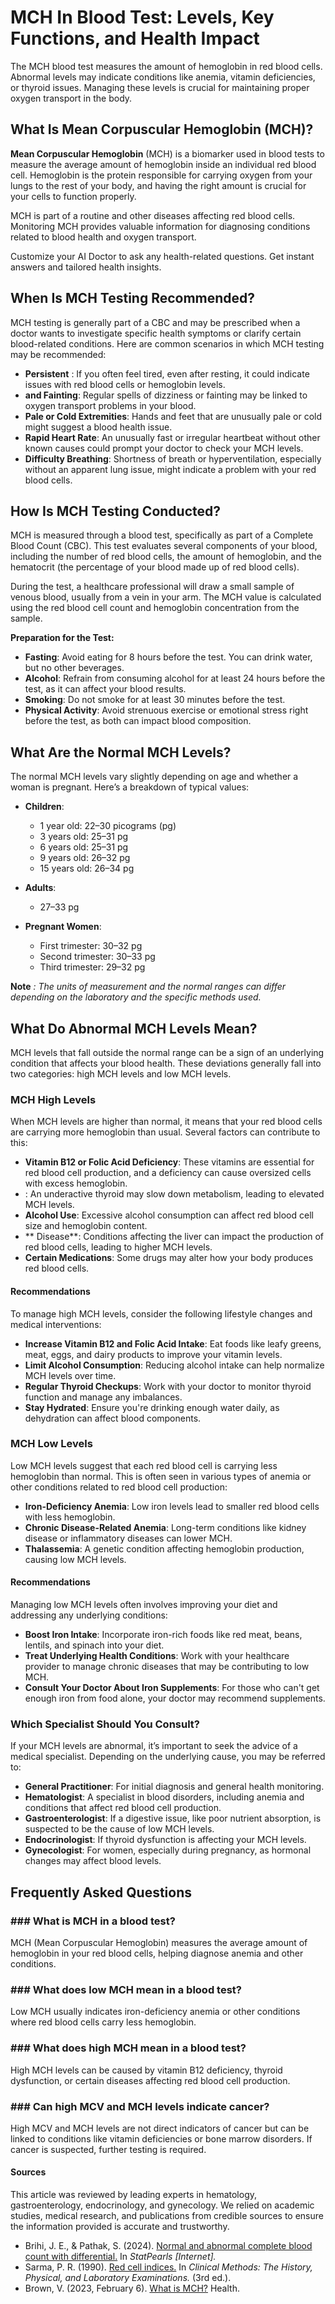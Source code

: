 # MCH In Blood Test: Levels, Key Functions, and Health Impact

The MCH blood test measures the amount of hemoglobin in red blood cells. Abnormal levels may indicate conditions like anemia, vitamin deficiencies, or thyroid issues. Managing these levels is crucial for maintaining proper oxygen transport in the body.

## What Is Mean Corpuscular Hemoglobin (MCH)?

**Mean Corpuscular Hemoglobin** (MCH) is a biomarker used in blood tests to measure the average amount of hemoglobin inside an individual red blood cell. Hemoglobin is the protein responsible for carrying oxygen from your lungs to the rest of your body, and having the right amount is crucial for your cells to function properly.

MCH is part of a routine  and other diseases affecting red blood cells. Monitoring MCH provides valuable information for diagnosing conditions related to blood health and oxygen transport.

Customize your AI Doctor to ask any health-related questions. Get instant answers and tailored health insights.

## When Is MCH Testing Recommended?

MCH testing is generally part of a CBC and may be prescribed when a doctor wants to investigate specific health symptoms or clarify certain blood-related conditions. Here are common scenarios in which MCH testing may be recommended:

- **Persistent** : If you often feel tired, even after resting, it could indicate issues with red blood cells or hemoglobin levels.
-  **and Fainting**: Regular spells of dizziness or fainting may be linked to oxygen transport problems in your blood.
- **Pale or Cold Extremities**: Hands and feet that are unusually pale or cold might suggest a blood health issue.
- **Rapid Heart Rate**: An unusually fast or irregular heartbeat without other known causes could prompt your doctor to check your MCH levels.
- **Difficulty Breathing**: Shortness of breath or hyperventilation, especially without an apparent lung issue, might indicate a problem with your red blood cells.

## How Is MCH Testing Conducted?

MCH is measured through a blood test, specifically as part of a Complete Blood Count (CBC). This test evaluates several components of your blood, including the number of red blood cells, the amount of hemoglobin, and the hematocrit (the percentage of your blood made up of red blood cells).

During the test, a healthcare professional will draw a small sample of venous blood, usually from a vein in your arm. The MCH value is calculated using the red blood cell count and hemoglobin concentration from the sample.

**Preparation for the Test:**

- **Fasting**: Avoid eating for 8 hours before the test. You can drink water, but no other beverages.
- **Alcohol**: Refrain from consuming alcohol for at least 24 hours before the test, as it can affect your blood results.
- **Smoking**: Do not smoke for at least 30 minutes before the test.
- **Physical Activity**: Avoid strenuous exercise or emotional stress right before the test, as both can impact blood composition.

## What Are the Normal MCH Levels?

The normal MCH levels vary slightly depending on age and whether a woman is pregnant. Here’s a breakdown of typical values:

- **Children**:

  - 1 year old: 22–30 picograms (pg)
  - 3 years old: 25–31 pg
  - 6 years old: 25–31 pg
  - 9 years old: 26–32 pg
  - 15 years old: 26–34 pg
- **Adults**:

  - 27–33 pg
- **Pregnant Women**:

  - First trimester: 30–32 pg
  - Second trimester: 30–33 pg
  - Third trimester: 29–32 pg

**Note** _: The units of measurement and the normal ranges can differ depending on the laboratory and the specific methods used._

## What Do Abnormal MCH Levels Mean?

MCH levels that fall outside the normal range can be a sign of an underlying condition that affects your blood health. These deviations generally fall into two categories: high MCH levels and low MCH levels.

### MCH High Levels

When MCH levels are higher than normal, it means that your red blood cells are carrying more hemoglobin than usual. Several factors can contribute to this:

- **Vitamin B12 or Folic Acid Deficiency**: These vitamins are essential for red blood cell production, and a deficiency can cause oversized cells with excess hemoglobin.
- : An underactive thyroid may slow down metabolism, leading to elevated MCH levels.
- **Alcohol Use**: Excessive alcohol consumption can affect red blood cell size and hemoglobin content.
- ** Disease**: Conditions affecting the liver can impact the production of red blood cells, leading to higher MCH levels.
- **Certain Medications**: Some drugs may alter how your body produces red blood cells.

#### Recommendations

To manage high MCH levels, consider the following lifestyle changes and medical interventions:

- **Increase Vitamin B12 and Folic Acid Intake**: Eat foods like leafy greens, meat, eggs, and dairy products to improve your vitamin levels.
- **Limit Alcohol Consumption**: Reducing alcohol intake can help normalize MCH levels over time.
- **Regular Thyroid Checkups**: Work with your doctor to monitor thyroid function and manage any imbalances.
- **Stay Hydrated**: Ensure you're drinking enough water daily, as dehydration can affect blood components.

### MCH Low Levels

Low MCH levels suggest that each red blood cell is carrying less hemoglobin than normal. This is often seen in various types of anemia or other conditions related to red blood cell production:

- **Iron-Deficiency Anemia**: Low iron levels lead to smaller red blood cells with less hemoglobin.
- **Chronic Disease-Related Anemia**: Long-term conditions like kidney disease or inflammatory diseases can lower MCH.
- **Thalassemia**: A genetic condition affecting hemoglobin production, causing low MCH levels.

#### Recommendations

Managing low MCH levels often involves improving your diet and addressing any underlying conditions:

- **Boost Iron Intake**: Incorporate iron-rich foods like red meat, beans, lentils, and spinach into your diet.
- **Treat Underlying Health Conditions**: Work with your healthcare provider to manage chronic diseases that may be contributing to low MCH.
- **Consult Your Doctor About Iron Supplements**: For those who can't get enough iron from food alone, your doctor may recommend supplements.

### Which Specialist Should You Consult?

If your MCH levels are abnormal, it’s important to seek the advice of a medical specialist. Depending on the underlying cause, you may be referred to:

- **General Practitioner**: For initial diagnosis and general health monitoring.
- **Hematologist**: A specialist in blood disorders, including anemia and conditions that affect red blood cell production.
- **Gastroenterologist**: If a digestive issue, like poor nutrient absorption, is suspected to be the cause of low MCH levels.
- **Endocrinologist**: If thyroid dysfunction is affecting your MCH levels.
- **Gynecologist**: For women, especially during pregnancy, as hormonal changes may affect blood levels.

## Frequently Asked Questions

### \#\#\# What is MCH in a blood test?

MCH (Mean Corpuscular Hemoglobin) measures the average amount of hemoglobin in your red blood cells, helping diagnose anemia and other conditions.

### \#\#\# What does low MCH mean in a blood test?

Low MCH usually indicates iron-deficiency anemia or other conditions where red blood cells carry less hemoglobin.

### \#\#\# What does high MCH mean in a blood test?

High MCH levels can be caused by vitamin B12 deficiency, thyroid dysfunction, or certain diseases affecting red blood cell production.

### \#\#\# Can high MCV and MCH levels indicate cancer?

High MCV and MCH levels are not direct indicators of cancer but can be linked to conditions like vitamin deficiencies or bone marrow disorders. If cancer is suspected, further testing is required.

 #### Sources

This article was reviewed by leading experts in hematology, gastroenterology, endocrinology, and gynecology. We relied on academic studies, medical research, and publications from credible sources to ensure the information provided is accurate and trustworthy.

- Brihi, J. E., & Pathak, S. (2024). [Normal and abnormal complete blood count with differential.](https://www.ncbi.nlm.nih.gov/books/NBK604207/) In _StatPearls \[Internet\]._
- Sarma, P. R. (1990). [Red cell indices.](https://www.ncbi.nlm.nih.gov/books/NBK260/) In _Clinical Methods: The History, Physical, and Laboratory Examinations._ (3rd ed.).
- Brown, V. (2023, February 6). [What is MCH?](https://www.health.com/mch-7099097) Health.
